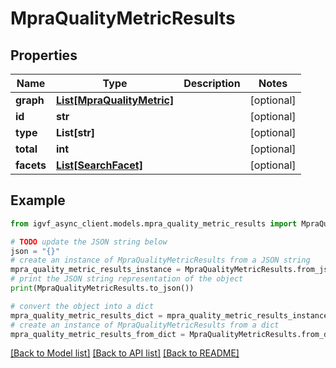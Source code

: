 # MpraQualityMetricResults


## Properties

Name | Type | Description | Notes
------------ | ------------- | ------------- | -------------
**graph** | [**List[MpraQualityMetric]**](MpraQualityMetric.md) |  | [optional] 
**id** | **str** |  | [optional] 
**type** | **List[str]** |  | [optional] 
**total** | **int** |  | [optional] 
**facets** | [**List[SearchFacet]**](SearchFacet.md) |  | [optional] 

## Example

```python
from igvf_async_client.models.mpra_quality_metric_results import MpraQualityMetricResults

# TODO update the JSON string below
json = "{}"
# create an instance of MpraQualityMetricResults from a JSON string
mpra_quality_metric_results_instance = MpraQualityMetricResults.from_json(json)
# print the JSON string representation of the object
print(MpraQualityMetricResults.to_json())

# convert the object into a dict
mpra_quality_metric_results_dict = mpra_quality_metric_results_instance.to_dict()
# create an instance of MpraQualityMetricResults from a dict
mpra_quality_metric_results_from_dict = MpraQualityMetricResults.from_dict(mpra_quality_metric_results_dict)
```
[[Back to Model list]](../README.md#documentation-for-models) [[Back to API list]](../README.md#documentation-for-api-endpoints) [[Back to README]](../README.md)


